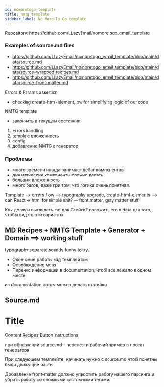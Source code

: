 ```yaml
---
id: nomoretogo-template
title: nmtg template
sidebar_label: No More To Go template
---
```


Repository: https://github.com/LLazyEmail/nomoretogo_email_template



### Examples of source.md files
- https://github.com/LLazyEmail/nomoretogo_email_template/blob/main/data/source.md
- https://github.com/LLazyEmail/nomoretogo_email_template/blob/main/data/source-wrapped-recipes.md
- https://github.com/LLazyEmail/nomoretogo_email_template/blob/main/data/source-front-matter.md


Errors & Params assertion


- checking create-html-element, ow for simplifying logic of our code



NMTG template

- закончить в текущем состоянии

1. Errors handling
2. template вложенность
3. config
4. добавление NMTG в генератор

### Проблемы
- много времени иногда занимает дебаг компонентов
- динамические компоненты сложно делать
- большая вложенность 
- много багов, даже при том, что логика очень понятная.

Template 
  --> errors / ow
  --> typography upgrade, create-html-elements
  --> can React -> html for simple shit?
  -- front matter, gray matter stuff


Как должен выглядеть md для Стейси?
положить его в data для того, чтобы видеть эти варианты

## MD Recipes + NMTG Template + Generator + Domain ==> working stuff

typography separate sounds funny to try.


- Окончание работы над темплейтом
- Освобождение меня
- Перенос информации в documentation, чтобі все лежало в одном месте


из documentation потом можно делать статейки


Source.md
- 



# Title
Content
Recipes
Button
Instructions

при обновлении source.md - перенести рабочий пример в проект генератора

При следующем темплейте, начинать нужно с source.md чтобі понятны были движущие части

Добавление front-matter должно упростить работу нашего парсинга и убрать работу со сложными кастомными тегами.

